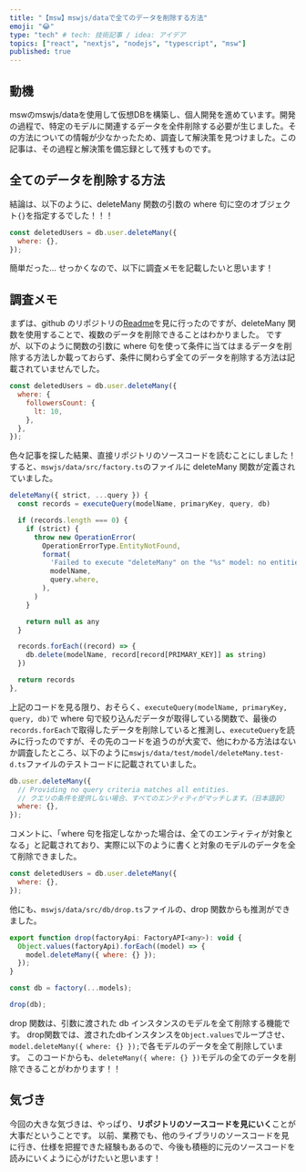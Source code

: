 ```yaml
---
title: "【msw】mswjs/dataで全てのデータを削除する方法"
emoji: "😂"
type: "tech" # tech: 技術記事 / idea: アイデア
topics: ["react", "nextjs", "nodejs", "typescript", "msw"]
published: true
---
```


## 動機

mswのmswjs/dataを使用して仮想DBを構築し、個人開発を進めています。開発の過程で、特定のモデルに関連するデータを全件削除する必要が生じました。その方法についての情報が少なかったため、調査して解決策を見つけました。この記事は、その過程と解決策を備忘録として残すものです。

## 全てのデータを削除する方法

結論は、以下のように、deleteMany 関数の引数の where 句に空のオブジェクト`{}`を指定するでした！！！

```js
const deletedUsers = db.user.deleteMany({
  where: {},
});
```

簡単だった...
せっかくなので、以下に調査メモを記載したいと思います！

## 調査メモ

まずは、github のリポジトリの[Readme](https://github.com/mswjs/data#deletemany)を見に行ったのですが、deleteMany 関数を使用することで、複数のデータを削除できることはわかりました。
ですが、以下のように関数の引数に where 句を使って条件に当てはまるデータを削除する方法しか載っておらず、条件に関わらず全てのデータを削除する方法は記載されていませんでした。

```js
const deletedUsers = db.user.deleteMany({
  where: {
    followersCount: {
      lt: 10,
    },
  },
});
```

色々記事を探した結果、直接リポジトリのソースコードを読むことにしました！
すると、`mswjs/data/src/factory.ts`のファイルに deleteMany 関数が定義されていました。

```js
deleteMany({ strict, ...query }) {
  const records = executeQuery(modelName, primaryKey, query, db)

  if (records.length === 0) {
    if (strict) {
      throw new OperationError(
        OperationErrorType.EntityNotFound,
        format(
          'Failed to execute "deleteMany" on the "%s" model: no entities found matching the query "%o".',
          modelName,
          query.where,
        ),
      )
    }

    return null as any
  }

  records.forEach((record) => {
    db.delete(modelName, record[record[PRIMARY_KEY]] as string)
  })

  return records
},
```

上記のコードを見る限り、おそらく、`executeQuery(modelName, primaryKey, query, db)`で where 句で絞り込んだデータが取得している関数で、最後の`records.forEach`で取得したデータを削除していると推測し、`executeQuery`を読みに行ったのですが、その先のコードを追うのが大変で、他にわかる方法はないか調査したところ、以下のように`mswjs/data/test/model/deleteMany.test-d.ts`ファイルのテストコードに記載されていました。

```js
db.user.deleteMany({
  // Providing no query criteria matches all entities.
  // クエリの条件を提供しない場合、すべてのエンティティがマッチします。（日本語訳）
  where: {},
});
```

コメントに、「where 句を指定しなかった場合は、全てのエンティティが対象となる」と記載されており、実際に以下のように書くと対象のモデルのデータを全て削除できました。

```js
const deletedUsers = db.user.deleteMany({
  where: {},
});
```

他にも、`mswjs/data/src/db/drop.ts`ファイルの、drop 関数からも推測ができました。


```js
export function drop(factoryApi: FactoryAPI<any>): void {
  Object.values(factoryApi).forEach((model) => {
    model.deleteMany({ where: {} });
  });
}
```

```js
const db = factory(...models);

drop(db);
```

drop 関数は、引数に渡された db インスタンスのモデルを全て削除する機能です。
drop関数では、渡されたdbインスタンスを`Object.values`でループさせ、`model.deleteMany({ where: {} });`で各モデルのデータを全て削除しています。
このコードからも、`deleteMany({ where: {} })`モデルの全てのデータを削除できることがわかります！！

## 気づき
今回の大きな気づきは、やっぱり、**リポジトリのソースコードを見にいく**ことが大事だということです。
以前、業務でも、他のライブラリのソースコードを見に行き、仕様を把握できた経験もあるので、今後も積極的に元のソースコードを読みにいくように心がけたいと思います！
